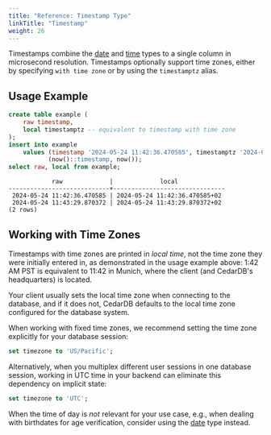 ```yaml
---
title: "Reference: Timestamp Type"
linkTitle: "Timestamp"
weight: 26
---
```


Timestamps combine the [date](../date) and [time](../time) types to a single column in microsecond resolution.
Timestamps optionally support time zones, either by specifying `with time zone` or by using the `timestamptz` alias.

## Usage Example

```sql
create table example (
    raw timestamp,
    local timestamptz -- equivalent to timestamp with time zone
);
insert into example
    values (timestamp '2024-05-24 11:42:36.470585', timestamptz '2024-05-24 01:42:36.470585 PST'),
           (now()::timestamp, now());
select raw, local from example;
```

```
            raw             |             local             
----------------------------+-------------------------------
 2024-05-24 11:42:36.470585 | 2024-05-24 11:42:36.470585+02 
 2024-05-24 11:43:29.870372 | 2024-05-24 11:43:29.870372+02
(2 rows)
```


## Working with Time Zones

Timestamps with time zones are printed in *local time*, not the time zone they were initially entered in, as demonstrated in the usage example above:
1:42 AM PST is equivalent to 11:42 in Munich, where the client (and CedarDB's headquarters) is located.

Your client usually sets the local time zone when connecting to the database, and if it does not, CedarDB defaults to
the local time zone configured for the database system.

When working with fixed time zones, we recommend setting the time zone explicitly for your database session:

```sql
set timezone to 'US/Pacific';
```

Alternatively, when you multiplex different user sessions in one database session, working in UTC time in your backend
can eliminate this dependency on implicit state:

```sql
set timezone to 'UTC';
```

When the time of day is *not* relevant for your use case, e.g., when dealing with birthdates for age verification, consider using the [date](../date) type instead.
